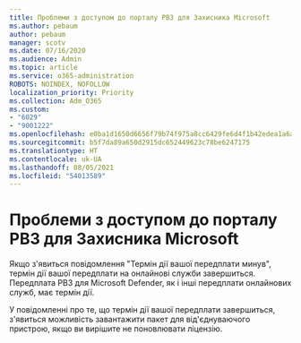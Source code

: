```yaml
---
title: Проблеми з доступом до порталу РВЗ для Захисника Microsoft
ms.author: pebaum
author: pebaum
manager: scotv
ms.date: 07/16/2020
ms.audience: Admin
ms.topic: article
ms.service: o365-administration
ROBOTS: NOINDEX, NOFOLLOW
localization_priority: Priority
ms.collection: Adm_O365
ms.custom:
- "6029"
- "9001222"
ms.openlocfilehash: e0ba1d1650d6656f79b74f975a8cc6429fe6d4f1b42edea1a6a02b574d2af057
ms.sourcegitcommit: b5f7da89a650d2915dc652449623c78be6247175
ms.translationtype: HT
ms.contentlocale: uk-UA
ms.lasthandoff: 08/05/2021
ms.locfileid: "54013589"
---
```

# <a name="issues-accessing-the-microsoft-defender-atp-portal"></a>Проблеми з доступом до порталу РВЗ для Захисника Microsoft

Якщо з'явиться повідомлення "Термін дії вашої передплати минув", термін дії вашої передплати на онлайнові служби завершиться. Передплата РВЗ для Microsoft Defender, як і інші передплати онлайнових служб, має термін дії.

У повідомленні про те, що термін дії вашої передплати завершиться, з'явиться можливість завантажити пакет для від'єднуваючого пристрою, якщо ви вирішите не поновлювати ліцензію.
